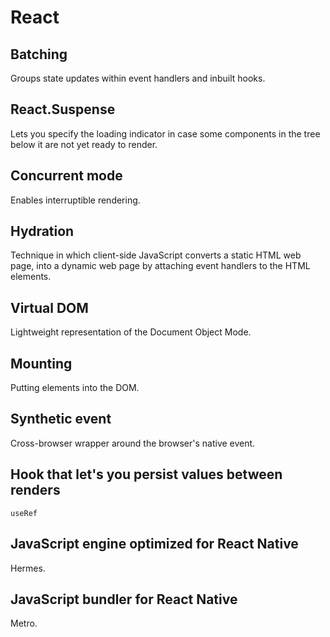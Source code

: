 # React

## Batching

Groups state updates within event handlers and inbuilt hooks.

## React.Suspense

Lets you specify the loading indicator in case some components in the tree below it are not yet ready to render.

## Concurrent mode

Enables interruptible rendering.

## Hydration

Technique in which client-side JavaScript converts a static HTML web page, into a dynamic web page by attaching event
handlers to the HTML elements.

## Virtual DOM

Lightweight representation of the Document Object Mode.

## Mounting

Putting elements into the DOM.

## Synthetic event

Cross-browser wrapper around the browser's native event.

## Hook that let's you persist values between renders

`useRef`

## JavaScript engine optimized for React Native

Hermes.

## JavaScript bundler for React Native

Metro.
